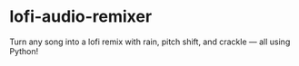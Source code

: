 # lofi-audio-remixer
Turn any song into a lofi remix with rain, pitch shift, and crackle — all using Python!
